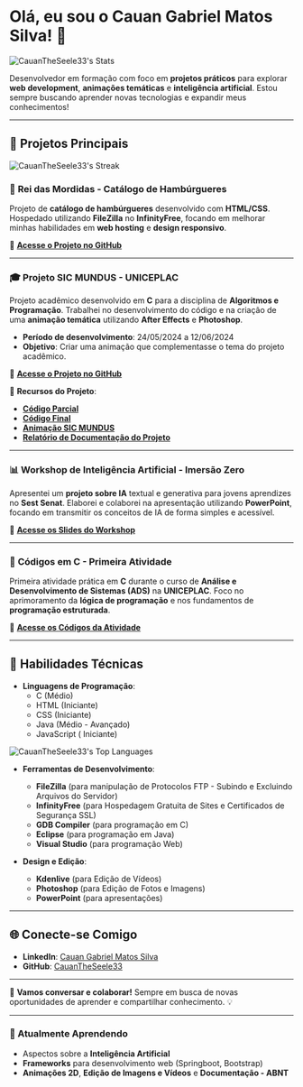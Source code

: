 # Olá, eu sou o Cauan Gabriel Matos Silva! 👋

![CauanTheSeele33's Stats](https://github-readme-stats.vercel.app/api?username=CauanTheSeele33&theme=dark&show_icons=true&hide_border=false&count_private=true)

Desenvolvedor em formação com foco em **projetos práticos** para explorar **web development**, **animações temáticas** e **inteligência artificial**. Estou sempre buscando aprender novas tecnologias e expandir meus conhecimentos!

---

## 🚀 Projetos Principais

![CauanTheSeele33's Streak](https://github-readme-streak-stats.herokuapp.com/?user=CauanTheSeele33&theme=dark&hide_border=false)

### 🍔 **Rei das Mordidas** - Catálogo de Hambúrgueres

Projeto de **catálogo de hambúrgueres** desenvolvido com **HTML/CSS**. Hospedado utilizando **FileZilla** no **InfinityFree**, focando em melhorar minhas habilidades em **web hosting** e **design responsivo**.

🔗 [**Acesse o Projeto no GitHub**](https://github.com/CauanTheSeele33/Rei-Das-Mordidas?tab=readme-ov-file)

---

### 🎓 **Projeto SIC MUNDUS - UNICEPLAC** 

Projeto acadêmico desenvolvido em **C** para a disciplina de **Algoritmos e Programação**. Trabalhei no desenvolvimento do código e na criação de uma **animação temática** utilizando **After Effects** e **Photoshop**.

- **Período de desenvolvimento**: 24/05/2024 a 12/06/2024
- **Objetivo**: Criar uma animação que complementasse o tema do projeto acadêmico.
  
🔗 [**Acesse o Projeto no GitHub**](https://github.com/CauanTheSeele33/Projeto-Sic-Mundus)

🔗 **Recursos do Projeto**:
- [**Código Parcial**](https://www.onlinegdb.com/aWw7LNUPi)
- [**Código Final**](https://www.onlinegdb.com/t1lQ04s40)
- [**Animação SIC MUNDUS**](https://youtu.be/kOnvbYrvn-4?si=t0_n2eekxWNzH9k0)
- [**Relatório de Documentação do Projeto**](https://drive.google.com/file/d/17H4VnktBB3eaQ5giRp3veBbYfSIhjRpE/view)

---

### 📊 **Workshop de Inteligência Artificial - Imersão Zero**

Apresentei um **projeto sobre IA** textual e generativa para jovens aprendizes no **Sest Senat**. Elaborei e colaborei na apresentação utilizando **PowerPoint**, focando em transmitir os conceitos de IA de forma simples e acessível.

🔗 [**Acesse os Slides do Workshop**](https://docs.google.com/presentation/d/1RBrXQhRXhrUuG3CoDfgcNAEwKUJ-3_Eq/edit?pli=1#slide=id.p1)

---

### 📘 **Códigos em C - Primeira Atividade**

Primeira atividade prática em **C** durante o curso de **Análise e Desenvolvimento de Sistemas (ADS)** na **UNICEPLAC**. Foco no aprimoramento da **lógica de programação** e nos fundamentos de **programação estruturada**.

🔗 [**Acesse os Códigos da Atividade**](https://www.onlinegdb.com/3ysgPctRG)

---

## 🔧 Habilidades Técnicas

- **Linguagens de Programação**:
  - C (Médio)
  - HTML (Iniciante)
  - CSS (Iniciante)
  - Java (Médio - Avançado)
  - JavaScript ( Iniciante)

![CauanTheSeele33's Top Languages](https://github-readme-stats.vercel.app/api/top-langs/?username=CauanTheSeele33&theme=dark&show_icons=true&hide_border=false&layout=compact)

- **Ferramentas de Desenvolvimento**:
  - **FileZilla** (para manipulação de Protocolos FTP - Subindo e Excluindo Arquivos do Servidor)
  - **InfinityFree** (para Hospedagem Gratuita de Sites e Certificados de Segurança SSL)
  - **GDB Compiler** (para programação em C)
  - **Eclipse** (para programação em Java)
  - **Visual Studio** (para programação Web)
  
- **Design e Edição**:
  - **Kdenlive** (para Edição de Vídeos)
  - **Photoshop** (para Edição de Fotos e Imagens)
  - **PowerPoint** (para apresentações)

---

## 🌐 Conecte-se Comigo

- **LinkedIn**: [Cauan Gabriel Matos Silva](https://www.linkedin.com/in/cauan-gabriel-matos-silva/)
- **GitHub**: [CauanTheSeele33](https://github.com/CauanTheSeele33)

---

🚀 **Vamos conversar e colaborar!** Sempre em busca de novas oportunidades de aprender e compartilhar conhecimento. 💡

---

### 🌱 Atualmente Aprendendo

- Aspectos sobre a **Inteligência Artificial**
- **Frameworks** para desenvolvimento web (Springboot, Bootstrap)
- **Animações 2D**, **Edição de Imagens e Vídeos** e **Documentação - ABNT**
